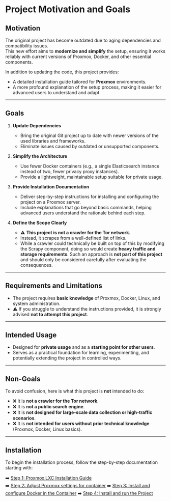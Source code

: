 # Project Motivation and Goals

## Motivation

The original project has become outdated due to aging dependencies and compatibility issues.  
This new effort aims to **modernize and simplify** the setup, ensuring it works reliably with current versions of Proxmox, Docker, and other essential components.  

In addition to updating the code, this project provides:  
- A detailed installation guide tailored for **Proxmox** environments.  
- A more profound explanation of the setup process, making it easier for advanced users to understand and adapt.  

---

## Goals

1. **Update Dependencies**  
   - Bring the original Git project up to date with newer versions of the used libraries and frameworks.  
   - Eliminate issues caused by outdated or unsupported components.  

2. **Simplify the Architecture**  
   - Use fewer Docker containers (e.g., a single Elasticsearch instance instead of two, fewer privacy proxy instances).  
   - Provide a lightweight, maintainable setup suitable for private usage.  

3. **Provide Installation Documentation**  
   - Deliver step-by-step instructions for installing and configuring the project on a Proxmox server.  
   - Include explanations that go beyond basic commands, helping advanced users understand the rationale behind each step.  

4. **Define the Scope Clearly**  
   - ⚠️ **This project is not a crawler for the Tor network.**  
   - Instead, it scrapes from a well-defined list of links.  
   - While a crawler could technically be built on top of this by modifying the Scrapy component, doing so would create **heavy traffic and storage requirements**. Such an approach is **not part of this project** and should only be considered carefully after evaluating the consequences.  

---

## Requirements and Limitations

- The project requires **basic knowledge** of Proxmox, Docker, Linux, and system administration.  
- ⚠️ If you struggle to understand the instructions provided, it is strongly advised **not to attempt this project**.  

---

## Intended Usage

- Designed for **private usage** and as a **starting point for other users**.  
- Serves as a practical foundation for learning, experimenting, and potentially extending the project in controlled ways.  

---

## Non-Goals

To avoid confusion, here is what this project is **not** intended to do:  

- ❌ It is **not a crawler for the Tor network**.  
- ❌ It is **not a public search engine**.  
- ❌ It is **not designed for large-scale data collection or high-traffic scenarios**.  
- ❌ It is **not intended for users without prior technical knowledge** (Proxmox, Docker, Linux basics).  

---
## Installation

To begin the installation process, follow the step-by-step documentation starting with:  

➡️ [Step 1: Proxmox LXC Installation Guide](./docs/INSTALL-CONTAINER.md)  
➡️ [Step 2: Adjust Proxmox settings for container](./docs/INSTALL-ADJUST-MEMLOCK.md)
➡️ [Step 3: Install and configure Docker in the Container](./docs/INSTALL-DOCKER.md)
➡️ [Step 4: Install and run the Project](./docs/GET-REPOSITORY.md)

